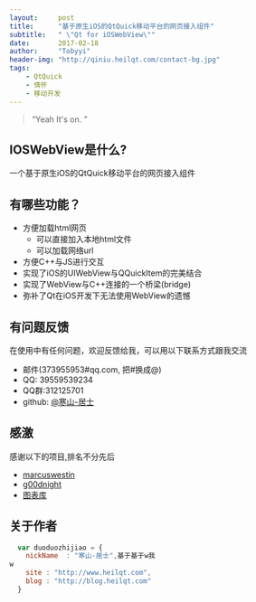 ```yaml
---
layout:     post
title:      "基于原生iOS的QtQuick移动平台的网页接入组件"
subtitle:   " \"Qt for iOSWebView\""
date:       2017-02-18
author:     "Tobyyi"
header-img: "http://qiniu.heilqt.com/contact-bg.jpg"
tags:
    - QtQuick
    - 情怀
    - 移动开发
---
```


> “Yeah It's on. ”

## IOSWebView是什么?
一个基于原生iOS的QtQuick移动平台的网页接入组件

## 有哪些功能？

* 方便加载html网页
    *  可以直接加入本地html文件
    *  可以加载网络url
* 方便C++与JS进行交互
* 实现了iOS的UIWebView与QQuickItem的完美结合
* 实现了WebView与C++连接的一个桥梁(bridge)
* 弥补了Qt在iOS开发下无法使用WebView的遗憾

## 有问题反馈
在使用中有任何问题，欢迎反馈给我，可以用以下联系方式跟我交流

* 邮件(373955953#qq.com, 把#换成@)
* QQ: 39559539234
* QQ群:312125701
* github: [@寒山-居士](https://github.com/toby20130333)

## 感激
感谢以下的项目,排名不分先后

* [marcuswestin](https://github.com/marcuswestin/WebViewJavascriptBridge)
* [g00dnight](https://github.com/g00dnight/IOSWebView)
* [图表库](http://canvasjs.com/)

## 关于作者

```javascript
  var duoduozhijiao = {
    nickName  : "寒山-居士",基于基于w我
w
    site : "http://www.heilqt.com",
    blog : "http://blog.heilqt.com"
  }
```